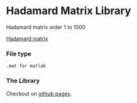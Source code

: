 # Hadamard Matrix Library
Hadamard matrix order 1 to 1000

[Hadamard matrix](https://en.wikipedia.org/wiki/Hadamard_matrix)

### File type
```.mat for matlab```
### The Library
Checkout on [github pages](https://tsunglinyeh.github.io/a-golay-hadamard-unitary/).

